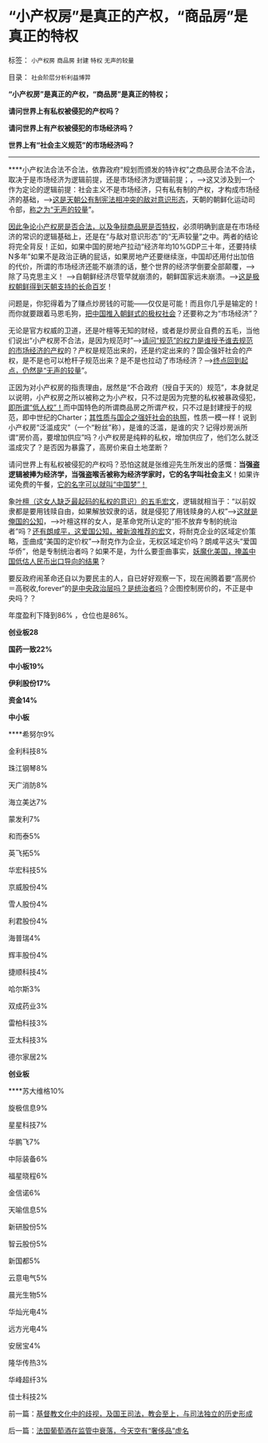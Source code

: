 # “小产权房”是真正的产权，“商品房”是真正的特权

标签： `小产权房` `商品房` `封建` `特权` `无声的较量` 

目录： `社会阶层分析利益博羿`

**“小产权房”是真正的产权，“商品房”是真正的特权；**

**请问世界上有私权被侵犯的产权吗？**

**请问世界上有产权被侵犯的市场经济吗？**

**世界上有“社会主义规范”的市场经济吗？**

****

****小产权法合法不合法，依靠政府“规划而颁发的特许权”之商品房合法不合法，取决于是市场经济为逻辑前提，还是市场经济为逻辑前提；，——>这又涉及到一个作为定论的逻辑前提：社会主义不是市场经济，只有私有制的产权，才构成市场经济的基础，——>[这是天朝公有制宪法相冲突的敌对意识形态](../../../2013/6/4/《通往奴役之路》是“敌对意识形态”“意图颠覆”？.md)，天朝的朝鲜化运动司令部，[称之为“无声的较量](../../../2013/11/19/体制内外的民粹同声问“我的免费午餐在那里”.md)”。

[因此争论小产权房是否合法，以及争辩商品房是否特权](../../../2013/11/21/任志强同志被小产权房剥去画皮，露出了官商真面目.md)，必须明确到底是在市场经济的常识的逻辑基础上，还是在“与敌对意识形态”的“无声较量”之中。两者的结论将完全背反！正如，如果中国的房地产拉动“经济年均10%GDP三十年，还要持续N多年”如果不是政治正确的屁话，如果房地产还要继续涨，中国却还用付出加倍的代价，所谓的市场经济还能不崩溃的话，整个世界的经济学倒要全部颠覆，——>除了马克思主义！
——>自朝鲜经济尽管早就崩溃的，朝鲜国家远未崩溃。——>[这是极权朝鲜得到天朝支持的长命百岁](../../../2010/1/11/后朝鲜将成为中国苦大仇深的对手.md)！

问题是，你犯得着为了赚点炒房钱的可能——仅仅是可能！而且你几乎是输定的！而你就要跟着马恩毛狗，[把中国推入朝鲜式的极权社会](../../../2009/6/3/朝鲜是个天堂，衣食住行减肥死都免费.md)？还要称之为“市场经济”？

无论是官方权威的卫道，还是叶檀等无知的财经，或者是炒房业自费的五毛，当他们说出“小产权房不合法，是因为规范时”——>[请问“规范”的权力是谁授予谁去规范的市场经济的产权](../../../2012/10/18/监管与规范的概念异同；&nbsp;监管是规范的警察权的极端化；.md)的？产权是规范出来的，还是约定出来的？国企强奸社会的产权，是不是也可以枪杆子规范出来？是不是也拉动了市场经济？——>[终点回到起点，仍然是“无声的较量](../../../2013/11/13/宇宙真理强势崛起一年多，地狱法则的英明投机！.md)”。

正因为对小产权房的指责理由，居然是“不合政府（授自于天的）规范”，本身就足以说明，小产权房之所以被称之为小产权，只不过是因为完整的私权被暴政侵犯，[即所谓“低人权”！](../../../2012/10/6/长子继承权导致资源错配后的大量荒芜及大萧条.md)而中国特色的所谓商品房之所谓产权，只不过是封建授于的规范，即中世纪的Charter；[其性质与国企之强奸社会的执照](../../../2013/11/16/国企不能够卖，国企却无数次IPO，股市成了国企隐性税收工具.md)，性质一模一样！说到小产权房“泛滥成灾”（一个“粉丝”称），是谁的泛滥，是谁的灾？记得炒房派所谓“房价高，要增加供应”吗？小产权房是纯粹的私权，增加供应了，他们怎么就泛滥成灾了？是否因为暴露了，高房价来自土地垄断？



请问世界上有私权被侵犯的产权吗？恐怕这就是张维迎先生所发出的感慨：**当强盗逻辑被捧为经济学，当强盗喉舌被称为经济学家时，它的名字叫社会主义**！如果许诺免费的午餐，[它的名字可以就叫“中国梦”！](../../../2013/4/26/集体主义从来不是中国梦，由叶檀公知说起.md)

象[叶檀（这女人缺乏最起码的私权的意识）的五毛宏文](http://zixun.wlstock.com/quanweifenxi/2013-11-0-59-11220803562291.html)，逻辑就相当于：“以前奴隶都是要用钱赎自由，如果解放奴隶的话，就是侵犯了用钱赎身的人权”——>[这就是俺国的公知](../../../2013/8/26/“没有房地产，没有新中国，没有高房价，没有新生活……”的信仰？.md)，——>叶檀这样的女人，是革命党所认定的“拒不放弃专制的统治者”吗？[还有朗咸平，这爱国公知，被新浪推荐的宏](http://blog.sina.com.cn/s/blog_4120db8b0102eaie.html)文，将耐克企业的区域定价策略，歪曲成“美国的定价权”——>耐克作为企业，无权区域定价吗？朗咸平这头“爱国华侨”，他是专制统治者吗？如果不是，为什么要歪曲事实，[妖魔化美国，掩盖中国低估人民币出口导向的结果](../../../2007/11/26/中国以超出历史所有战争损失的代价背走了世界通胀.md)？

要反政府闹革命还自以为要民主的人，自已好好观察一下，现在闹腾着要“高房价＝高税收,forever“的[是中央政治层吗？是统治者吗](../../../2013/7/20/统治者不会拒绝民主，但通往奴役之路的可能性极大.md)？企图控制房价的，不正是中央吗？？

年度盈利下降到86% ，仓位也是86%。

**创业板28**

**国药一致22%**

**中小板19%**

**伊利股份17%**

**资金14%**

**中小板**

****希努尔9%

金利科技8%

珠江钢琴8%

天广消防8%

海立美达7%

蒙发利7%

和而泰5%

英飞拓5%

华宏科技5%

京威股份4%

雪人股份4%

利君股份4%

海普瑞4%

辉丰股份4%

捷顺科技4%

哈尔斯3%

双成药业3%

雷柏科技3%

亚太科技3%

德尔家居2%

**创业板**

****苏大维格10%

旋极信息9%

星星科技7%

华鹏飞7%

中际装备6%

福星晓程6%

金信诺6%

天喻信息5%

新研股份5%

智云股份5%

新国都5%

云意电气5%

晨光生物5%

华灿光电4%

远方光电4%

安居宝4%

隆华传热3%

华峰超纤3%

佳士科技2%

前一篇：[基督教文化中的歧视，及国王司法，教会至上，与司法独立的历史形成](../../../2013/11/22/基督教文化中的歧视，及国王司法，教会至上，与司法独立的历史形成.md)

后一篇：[法国葡萄酒在监管中衰落，今天空有“奢侈品”虚名](../../../2013/11/23/法国葡萄酒在监管中衰落，今天空有“奢侈品”虚名.md)